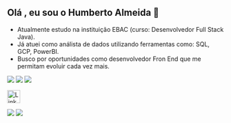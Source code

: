 ## Olá , eu sou o Humberto Almeida  👋

- Atualmente estudo na instituição EBAC  (curso: Desenvolvedor Full Stack Java).
- Já atuei como análista de dados utilizando ferramentas como: SQL, GCP, PowerBI.
- Busco por oportunidades como desenvolvedor Fron End que me permitam evoluir cada vez mais.
  
<img src='https://img.shields.io/badge/JavaScript-F7DF1E?style=for-the-badge&logo=javascript&logoColor=black'> <img src='https://img.shields.io/badge/CSS3-1572B6?style=for-the-badge&logo=css3&logoColor=white'> <img src='https://img.shields.io/badge/HTML5-E34F26?style=for-the-badge&logo=html5&logoColor=whitt                         te'>



[<img src='https://img.shields.io/badge/LinkedIn-0077B5?style=for-the-badge&logo=linkedin&logoColor=white' alt='Linkedin' height='30'>](https://www.linkedin.com/in/humberto-almeida-tecnologia-da-informacao-dba-gcp-ads/)

 <img src="https://github-readme-stats.vercel.app/api?username=BetoCruz&show_icons=true&theme=dracula&include_all_commits=true&count_private=true"/>
        <img src="https://github-readme-stats.vercel.app/api/top-langs/?username=BetoCruz&layout=compact&langs_count=7&theme=dracula"/>
      
<!--
**BetoCruz/BetoCruz** is a ✨ _special_ ✨ repository because its `README.md` (this file) appears on your GitHub profile.

Here are some ideas to get you started:

- 🔭 I’m currently working on ...
- 🌱 I’m currently learning ...
- 👯 I’m looking to collaborate on ...
- 🤔 I’m looking for help with ...
- 💬 Ask me about ...
- 📫 How to reach me: ...
- 😄 Pronouns: ...
- ⚡ Fun fact: ...
-->
